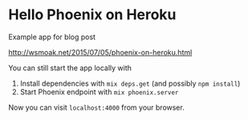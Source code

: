 # Hello Phoenix on Heroku

Example app for blog post

http://wsmoak.net/2015/07/05/phoenix-on-heroku.html

You can still start the app locally with

1. Install dependencies with `mix deps.get` (and possibly `npm install`)
2. Start Phoenix endpoint with `mix phoenix.server`

Now you can visit `localhost:4000` from your browser.
